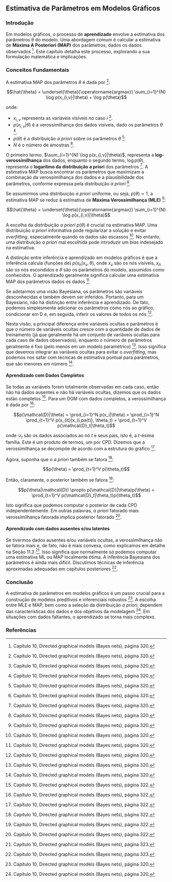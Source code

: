 ## Estimativa de Parâmetros em Modelos Gráficos

### Introdução
Em modelos gráficos, o processo de **aprendizado** envolve a estimativa dos parâmetros $\theta$ do modelo. Uma abordagem comum é calcular a estimativa de **Máxima A Posteriori (MAP)** dos parâmetros, dados os dados observados [^320]. Este capítulo detalha este processo, explorando a sua formulação matemática e implicações.

### Conceitos Fundamentais

A estimativa MAP dos parâmetros $\theta$ é dada por [^320]:

$$\hat{\theta} = \underset{\theta}{\operatorname{argmax}} \sum_{i=1}^{N} \log p(x_{i,v}|\theta) + \log p(\theta)$$

onde:
*   $x_{i,v}$ representa as variáveis visíveis no caso *i* [^320].
*   $p(x_{i,v}|\theta)$ é a verossimilhança dos dados visíveis, dado os parâmetros $\theta$ [^320].
*   $p(\theta)$ é a distribuição *a priori* sobre os parâmetros $\theta$ [^320].
*   *N* é o número de amostras [^320].

O primeiro termo, $\sum_{i=1}^{N} \log p(x_{i,v}|\theta)$, representa a **log-verossimilhança** dos dados, enquanto o segundo termo, $\log p(\theta)$, representa o **logaritmo da distribuição a priori** dos parâmetros [^320]. A estimativa MAP busca encontrar os parâmetros que maximizam a combinação da verossimilhança dos dados e a plausibilidade dos parâmetros, conforme expressa pela distribuição *a priori* [^320].

Se assumirmos uma distribuição *a priori* uniforme, ou seja, $p(\theta) \propto 1$, a estimativa MAP se reduz à estimativa de **Máxima Verossimilhança (MLE)** [^320]:

$$\hat{\theta} = \underset{\theta}{\operatorname{argmax}} \sum_{i=1}^{N} \log p(x_{i,v}|\theta)$$

A escolha da distribuição *a priori* $p(\theta)$ é crucial na estimativa MAP. Uma distribuição *a priori* informativa pode regularizar a solução e evitar *overfitting*, especialmente quando os dados são escassos [^320]. No entanto, uma distribuição *a priori* mal escolhida pode introduzir um *bias* indesejado na estimativa.

A distinção entre inferência e aprendizado em modelos gráficos é que a inferência calcula (funções de) $p(x_h|x_v, \theta)$, onde $x_v$ são os nós visíveis, $x_h$ são os nós escondidos e $\theta$ são os parâmetros do modelo, assumidos como conhecidos. O aprendizado geralmente significa calcular uma estimativa MAP dos parâmetros dados os dados [^320].

Se adotarmos uma visão Bayesiana, os parâmetros são variáveis desconhecidas e também devem ser inferidos. Portanto, para um Bayesiano, não há distinção entre inferência e aprendizado. De fato, podemos simplesmente adicionar os parâmetros como nós ao gráfico, condicionar em D e, em seguida, inferir os valores de todos os nós [^320].

Nesta visão, a principal diferença entre variáveis ocultas e parâmetros é que o número de variáveis ocultas cresce com a quantidade de dados de treinamento (já que geralmente há um conjunto de variáveis ocultas para cada caso de dados observados), enquanto o número de parâmetros geralmente é fixo (pelo menos em um modelo paramétrico) [^320]. Isso significa que devemos integrar as variáveis ocultas para evitar o *overfitting*, mas podemos nos safar com técnicas de estimativa pontual para parâmetros, que são menores em número [^320].

#### Aprendizado com Dados Completos
Se todas as variáveis forem totalmente observadas em cada caso, então não há dados ausentes e não há variáveis ocultas, dizemos que os dados estão completos [^322]. Para um DGM com dados completos, a verossimilhança é dada por [^322]:

$$p(\mathcal{D}|\theta) = \prod_{i=1}^N p(x_i|\theta) = \prod_{i=1}^N \prod_{t=1}^V p(x_{it}|x_{i,pa(t)}, \theta_t) = \prod_{t=1}^V p(\mathcal{D}_t|\theta_t)$$

onde $\mathcal{D}_t$ são os dados associados ao nó *t* e seus pais, isto é, a *t*-ésima família. Este é um produto de termos, um por CPD. Dizemos que a verossimilhança se decompõe de acordo com a estrutura do gráfico [^322].

Agora, suponha que o *a priori* também se fatora [^322]:

$$p(\theta) = \prod_{t=1}^V p(\theta_t)$$

Então, claramente, o posterior também se fatora [^322]:

$$p(\theta|\mathcal{D}) \propto p(\mathcal{D}|\theta)p(\theta) = \prod_{t=1}^V p(\mathcal{D}_t|\theta_t)p(\theta_t)$$

Isto significa que podemos computar o posterior de cada CPD independentemente. Em outras palavras, *a priori* fatorado mais verossimilhança fatorada implica posterior fatorado [^322].

#### Aprendizado com dados ausentes e/ou latentes

Se tivermos dados ausentes e/ou variáveis ocultas, a verossimilhança não se fatora mais e, de fato, não é mais convexa, como explicamos em detalhe na Seção 11.3 [^323]. Isso significa que normalmente só podemos computar uma estimativa ML ou MAP localmente ótima. A inferência Bayesiana dos parâmetros é ainda mais difícil. Discutimos técnicas de inferência aproximadas adequadas em capítulos posteriores [^323].

### Conclusão

A estimativa de parâmetros em modelos gráficos é um passo crucial para a construção de modelos preditivos e inferenciais robustos [^320]. A escolha entre MLE e MAP, bem como a seleção da distribuição *a priori*, dependem das características dos dados e dos objetivos da modelagem [^320]. Em situações com dados faltantes, o aprendizado se torna mais complexo.

### Referências
[^320]: Capítulo 10, Directed graphical models (Bayes nets), página 320.
[^322]: Capítulo 10, Directed graphical models (Bayes nets), página 322.
[^323]: Capítulo 10, Directed graphical models (Bayes nets), página 323.
<!-- END -->